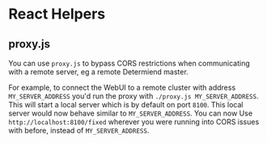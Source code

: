 # React Helpers

## proxy.js

You can use `proxy.js` to bypass CORS restrictions when communicating with a remote server,
eg a remote Determiend master.

For example, to connect the WebUI to a remote cluster with address `MY_SERVER_ADDRESS` you'd
run the proxy with `./proxy.js MY_SERVER_ADDRESS`. This will start a local server which is
by default on port `8100`.  This local server would now behave similar to `MY_SERVER_ADDRESS`.
You can now Use `http://localhost:8100/fixed` wherever you were running into CORS issues with
before, instead of `MY_SERVER_ADDRESS`.

